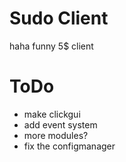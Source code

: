 # Sudo Client
haha funny 5$ client

# ToDo
* make clickgui
* add event system
* more modules?
* fix the configmanager

